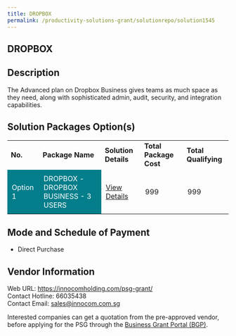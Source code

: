 ```yaml
---
title: DROPBOX
permalink: /productivity-solutions-grant/solutionrepo/solution1545
---
```


## DROPBOX

## Description

The Advanced plan on Dropbox Business gives teams as much space as they need, along with sophisticated admin, audit, security, and integration capabilities.

## Solution Packages Option(s)

<table>
<tr>
<td><b>No.</b></td>
<td><b>Package Name</b></td>
<td><b>Solution Details</b></td>
<td><b>Total Package Cost</b></td>
<td><b>Total Qualifying</b></td>
</tr>
<tr>
<td style='padding: 10px; background-color: #037E8A; color: #FFFFFF;'>Option 1</td>
<td style='padding: 10px; background-color: #037E8A; color: #FFFFFF;'>DROPBOX - DROPBOX BUSINESS - 3 USERS</td>
<td style='padding: 10px;'><a href='https://www.gobusiness.gov.sg/images/psg/Desensitised_Innocom_20200642_Annex_3_Part_1.pdf' target='_blank'>View Details</a></td>
<td style='padding: 10px;'>999</td>
<td style='padding: 10px;'>999</td>
</tr>
</table>

## Mode and Schedule of Payment

 - Direct Purchase

## Vendor Information

 Web URL: https://innocomholding.com/psg-grant/ <br>Contact Hotline: 66035438 <br>Contact Email: sales@innocom.com.sg <br>

Interested companies can get a quotation from the pre-approved vendor, before applying for the PSG through the <a href='https://www.businessgrants.gov.sg/' target='_blank' rel='noopener'>Business Grant Portal (BGP)</a>.

<script src="/jquery/resize-tables.js"></script>

